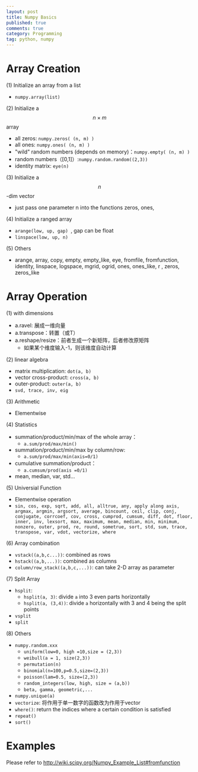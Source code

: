 ```yaml
---
layout: post
title: Numpy Basics
published: true
comments: true
category: Programming
tag: python, numpy
---
```


# Array Creation



(1) Initialize an array from a list

- ``numpy.array(list)``

(2) Initialize a $$n \times m$$ array

- all zeros: ``numpy.zeros( (n, m) )``
- all ones: ``numpy.ones( (n, m) )``
- "wild" random numbers (depends on memory)：``numpy.empty( (n, m) )``	
- random numbers（[0,1]）:``numpy.random.random((2,3))``
- identity matrix: ``eye(n)``

(3) Initialize a $$n$$-dim vector

- just pass one parameter n into the functions zeros, ones,  

(4) Initialize a ranged array

- ``arange(low, up, gap) ``, gap can be float
- ``linspace(low, up, n) ``

(5) Others

- arange, array, copy, empty, empty_like, eye, fromfile, fromfunction, identity, linspace, logspace, mgrid, ogrid, ones, ones_like, r , zeros, zeros_like
	
# Array Operation

(1) with dimensions

- a.ravel: 展成一维向量
- a.transpose：转置（或T）
- a.reshape/resize：前者生成一个新矩阵，后者修改原矩阵
	- 如果某个维度输入-1，则该维度自动计算

(2) linear algebra

- matrix multiplication: ``dot(a, b)``
- vector cross-product: ``cross(a, b)``
- outer-product: ``outer(a, b)``
- ``svd, trace, inv, eig``

(3) Arithmetic

- Elementwise

(4) Statistics

- summation/product/min/max of the whole array： 
	- ``a.sum/prod/max/min()``
- summation/product/min/max by column/row: 
	- ``a.sum/prod/max/min(axis=0/1)`` 
- cumulative summation/product：
	- ``a.cumsum/prod(axis =0/1)``
- mean, median, var, std...

(5) Universial Function

- Elementwise operation
- ``sin, cos, exp, sqrt, add, all, alltrue, any, apply along axis, argmax, argmin, argsort, average, bincount, ceil, clip, conj, conjugate, corrcoef, cov, cross, cumprod, cumsum, diff, dot, floor, inner, inv, lexsort, max, maximum, mean, median, min, minimum, nonzero, outer, prod, re, round, sometrue, sort, std, sum, trace, transpose, var, vdot, vectorize, where``

(6) Array combination

- ``vstack((a,b,c...))``: combined as rows
- ``hstack((a,b,...))``: combined as columns
- ``column/row_stack((a,b,c,...))``: can take 2-D array as parameter

(7) Split Array

- ``hsplit``:
	- ``hsplit(a, 3)``: divide ``a`` into 3 even parts horizontally
	- ``hsplit(a, (3,4))``: divide ``a`` horizontally with 3 and 4 being the split points
- ``vsplit``
- ``split``

(8) Others

- ``numpy.random.xxx``
	- ``uniform(low=0, high =10,size = (2,3))``
	- ``weibull(a = 1, size(2,3))``
	- ``permutation(n)``
	- ``binomial(n=100,p=0.5,size=(2,3))``
	- ``poisson(lam=0.5, size=(2,3))`` 
	- ``random_integers(low, high, size = (a,b))``
	- ``beta, gamma, geometric,...``
- ``numpy.unique(a)``
- ``vectorize``: 将作用于单一数字的函数改为作用于vector
- ``where()``: return the indices where a certain condition is satisfied
- ``repeat()``
- ``sort()``
	
# Examples

Please refer to http://wiki.scipy.org/Numpy_Example_List#fromfunction